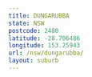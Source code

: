 ```yaml
---
title: DUNGARUBBA
state: NSW
postcode: 2480
latitude: -28.706486
longitude: 153.25943
url: /nsw/dungarubba/
layout: suburb
---
```

